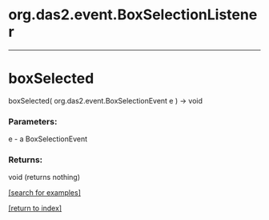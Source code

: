 # org.das2.event.BoxSelectionListener
***
<a name="boxSelected"></a>
# boxSelected
boxSelected( org.das2.event.BoxSelectionEvent e ) &rarr; void



### Parameters:
e - a BoxSelectionEvent

### Returns:
void (returns nothing)


<a href="https://github.com/autoplot/dev/search?q=boxSelected&unscoped_q=boxSelected">[search for examples]</a>

<a href="https://github.com/autoplot/documentation/blob/master/javadoc/index-all.md">[return to index]</a>

